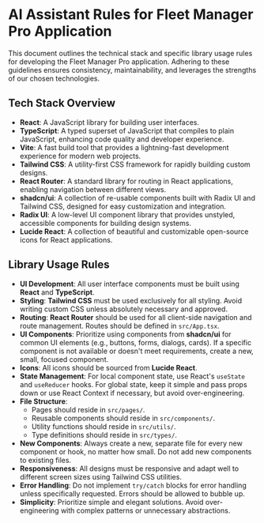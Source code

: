 # AI Assistant Rules for Fleet Manager Pro Application

This document outlines the technical stack and specific library usage rules for developing the Fleet Manager Pro application. Adhering to these guidelines ensures consistency, maintainability, and leverages the strengths of our chosen technologies.

## Tech Stack Overview

*   **React**: A JavaScript library for building user interfaces.
*   **TypeScript**: A typed superset of JavaScript that compiles to plain JavaScript, enhancing code quality and developer experience.
*   **Vite**: A fast build tool that provides a lightning-fast development experience for modern web projects.
*   **Tailwind CSS**: A utility-first CSS framework for rapidly building custom designs.
*   **React Router**: A standard library for routing in React applications, enabling navigation between different views.
*   **shadcn/ui**: A collection of re-usable components built with Radix UI and Tailwind CSS, designed for easy customization and integration.
*   **Radix UI**: A low-level UI component library that provides unstyled, accessible components for building design systems.
*   **Lucide React**: A collection of beautiful and customizable open-source icons for React applications.

## Library Usage Rules

*   **UI Development**: All user interface components must be built using **React** and **TypeScript**.
*   **Styling**: **Tailwind CSS** must be used exclusively for all styling. Avoid writing custom CSS unless absolutely necessary and approved.
*   **Routing**: **React Router** should be used for all client-side navigation and route management. Routes should be defined in `src/App.tsx`.
*   **UI Components**: Prioritize using components from **shadcn/ui** for common UI elements (e.g., buttons, forms, dialogs, cards). If a specific component is not available or doesn't meet requirements, create a new, small, focused component.
*   **Icons**: All icons should be sourced from **Lucide React**.
*   **State Management**: For local component state, use React's `useState` and `useReducer` hooks. For global state, keep it simple and pass props down or use React Context if necessary, but avoid over-engineering.
*   **File Structure**:
    *   Pages should reside in `src/pages/`.
    *   Reusable components should reside in `src/components/`.
    *   Utility functions should reside in `src/utils/`.
    *   Type definitions should reside in `src/types/`.
*   **New Components**: Always create a new, separate file for every new component or hook, no matter how small. Do not add new components to existing files.
*   **Responsiveness**: All designs must be responsive and adapt well to different screen sizes using Tailwind CSS utilities.
*   **Error Handling**: Do not implement `try/catch` blocks for error handling unless specifically requested. Errors should be allowed to bubble up.
*   **Simplicity**: Prioritize simple and elegant solutions. Avoid over-engineering with complex patterns or unnecessary abstractions.